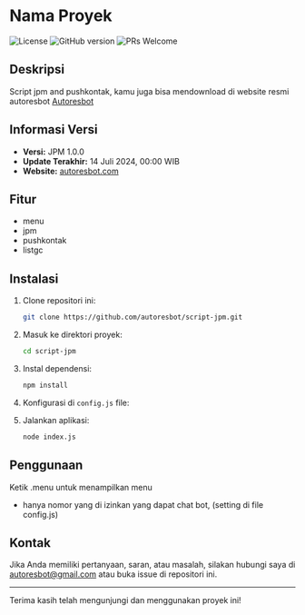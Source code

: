 # Nama Proyek

![License](https://img.shields.io/badge/license-MIT-blue.svg) ![GitHub version](https://img.shields.io/badge/version-1.0.0-brightgreen.svg) ![PRs Welcome](https://img.shields.io/badge/PRs-welcome-brightgreen.svg)

## Deskripsi

Script jpm and pushkontak, kamu juga bisa mendownload di website resmi autoresbot [Autoresbot](https://autoresbot.com/download)

## Informasi Versi

- **Versi:** JPM 1.0.0
- **Update Terakhir:** 14 Juli 2024, 00:00 WIB
- **Website:** [autoresbot.com](https://autoresbot.com)

## Fitur

- menu
- jpm
- pushkontak
- listgc

## Instalasi

1. Clone repositori ini:
   ```bash
   git clone https://github.com/autoresbot/script-jpm.git
   ```
2. Masuk ke direktori proyek:
   ```bash
   cd script-jpm
   ```
3. Instal dependensi:
   ```bash
   npm install
   ```
4. Konfigurasi di `config.js` file:

5. Jalankan aplikasi:
   ```bash
   node index.js
   ```

## Penggunaan

Ketik .menu untuk menampilkan menu

- hanya nomor yang di izinkan yang dapat chat bot, (setting di file config.js)

## Kontak

Jika Anda memiliki pertanyaan, saran, atau masalah, silakan hubungi saya di [autoresbot@gmail.com](mailto:autoresbot@gmail.com) atau buka issue di repositori ini.

---

Terima kasih telah mengunjungi dan menggunakan proyek ini!
